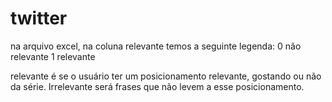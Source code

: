 # twitter
na arquivo excel, na coluna relevante temos a seguinte legenda:
    0   não relevante
    1   relevante

relevante é se o usuário ter um posicionamento relevante, gostando ou não da série. 
Irrelevante será frases que não levem a esse posicionamento.